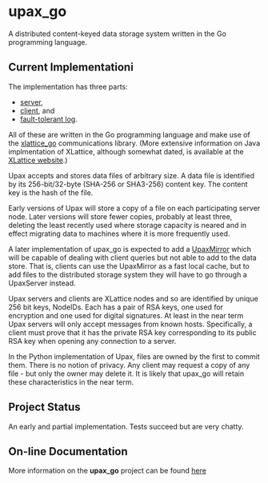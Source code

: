 # upax_go


A distributed content-keyed data storage system written in the Go
programming language.

## Current Implementationi

The implementation has three parts:

* [server](https://jddixon.github.io/upax_go/upaxServer.html),
* [client](https://jddixon.github.io/upax_go/upaxClient.html), and
* [fault-tolerant log](https://jddixon.github.io/upax_go/ftLog.html).

All of these are written in the Go programming language and make use of the
[xlattice_go](https://github.com/jddixon/xlattice_go) communications library.
(More extensive information on Java implmentation of XLattice, although
somewhat dated,
is available at the
[XLattice website](http://www.xlattice.org).)

Upax accepts and stores data files of arbitrary size.  A data file is
identified by its 256-bit/32-byte (SHA-256 or SHA3-256) content key.
The content key is the hash of the file.

Early versions
of Upax will store a copy of a file on each participating server node.
Later versions will store fewer copies, probably at least three,
deleting the least recently used where storage capacity is neared
and in effect migrating data to machines where it is more frequently
used.

A later implementation of upax_go
is expected to add a
[UpaxMirror](https://jddixon.github.io/upax_go/upaxMirror.html)
which will be capable of dealing with client queries but not able to add
to the data store.  That is, clients can use the UpaxMirror as a fast
local cache, but to add files to the distributed storage system
they will have to go through a UpaxServer instead.

Upax servers and clients are XLattice nodes and so are identified by
unique 256 bit keys, NodeIDs.  Each has a pair of RSA keys, one used
for encryption and one used for digital signatures.  At least in the
near term Upax servers will only accept messages from known hosts.
Specifically, a client must prove that it has the private RSA key
corresponding to its public RSA key when opening any connection to
a server.

In the Python implementation of Upax, files are owned by the first
to commit them.  There is no notion of privacy.  Any client may
request a copy of any file - but only the owner may delete it.  It
is likely that upax_go will retain these characteristics in the near
term.

## Project Status

An early and partial implementation.  Tests succeed but are very chatty.

## On-line Documentation

More information on the **upax_go** project can be found
[here](https://jddixon.github.io/upax_go)
